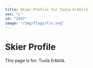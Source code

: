 ```yaml
---
title: Skier Profile for Tuula Erkkilä
sex: "L"
id: "2547"
image: "/img/flags/fin.svg" 
---
```


# Skier Profile

This page is for: Tuula Erkkilä.
    